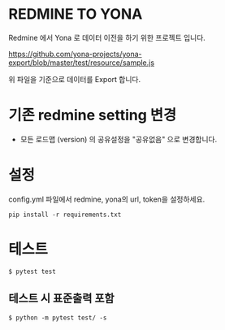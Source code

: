 REDMINE TO YONA
===============

Redmine 에서 Yona 로 데이터 이전을 하기 위한 프로젝트 입니다.

https://github.com/yona-projects/yona-export/blob/master/test/resource/sample.js

위 파일을 기준으로 데이터를 Export 합니다.

# 기존 redmine setting 변경
  * 모든 로드맵 (version) 의 공유설정을 "공유없음" 으로 변경합니다.

# 설정
config.yml 파일에서 redmine, yona의 url, token을 설정하세요.

	pip install -r requirements.txt


# 테스트
	$ pytest test
## 테스트 시 표준출력 포함
	$ python -m pytest test/ -s
